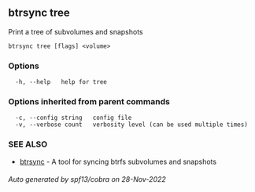 ## btrsync tree

Print a tree of subvolumes and snapshots

```
btrsync tree [flags] <volume>
```

### Options

```
  -h, --help   help for tree
```

### Options inherited from parent commands

```
  -c, --config string   config file
  -v, --verbose count   verbosity level (can be used multiple times)
```

### SEE ALSO

* [btrsync](btrsync.md)	 - A tool for syncing btrfs subvolumes and snapshots

###### Auto generated by spf13/cobra on 28-Nov-2022
